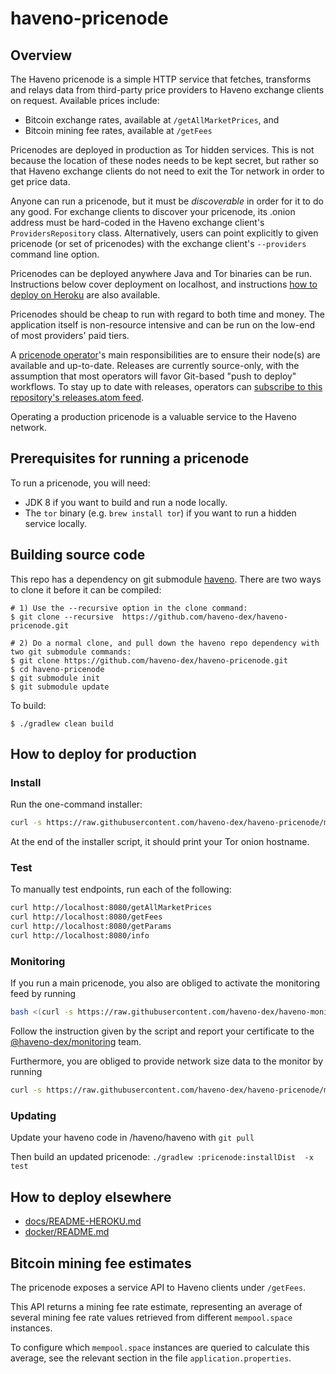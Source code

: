 # haveno-pricenode

## Overview

The Haveno pricenode is a simple HTTP service that fetches, transforms and relays data from third-party price providers to Haveno exchange clients on request. Available prices include:

 - Bitcoin exchange rates, available at `/getAllMarketPrices`, and
 - Bitcoin mining fee rates, available at `/getFees`

Pricenodes are deployed in production as Tor hidden services. This is not because the location of these nodes needs to be kept secret, but rather so that Haveno exchange clients do not need to exit the Tor network in order to get price data.

Anyone can run a pricenode, but it must be _discoverable_ in order for it to do any good. For exchange clients to discover your pricenode, its .onion address must be hard-coded in the Haveno exchange client's `ProvidersRepository` class. Alternatively, users can point explicitly to given pricenode (or set of pricenodes) with the exchange client's `--providers` command line option.

Pricenodes can be deployed anywhere Java and Tor binaries can be run. Instructions below cover deployment on localhost, and instructions [how to deploy on Heroku](README-HEROKU.md) are also available.

Pricenodes should be cheap to run with regard to both time and money. The application itself is non-resource intensive and can be run on the low-end of most providers' paid tiers.

A [pricenode operator](https://github.com/haveno-dex/roles/issues/5)'s main responsibilities are to ensure their node(s) are available and up-to-date. Releases are currently source-only, with the assumption that most operators will favor Git-based "push to deploy" workflows. To stay up to date with releases, operators can [subscribe to this repository's releases.atom feed](https://github.com/haveno-dex/pricenode/releases.atom).

Operating a production pricenode is a valuable service to the Haveno network.


## Prerequisites for running a pricenode

To run a pricenode, you will need:

  - JDK 8 if you want to build and run a node locally.
  - The `tor` binary (e.g. `brew install tor`) if you want to run a hidden service locally.
  
## Building source code

This repo has a dependency on git submodule [haveno](https://github.com/haveno-dex/haveno).  There are two ways to clone it before it can be compiled:

```
# 1) Use the --recursive option in the clone command:
$ git clone --recursive  https://github.com/haveno-dex/haveno-pricenode.git

# 2) Do a normal clone, and pull down the haveno repo dependency with two git submodule commands:
$ git clone https://github.com/haveno-dex/haveno-pricenode.git
$ cd haveno-pricenode
$ git submodule init
$ git submodule update
```

To build:
```
$ ./gradlew clean build
```


## How to deploy for production

### Install

Run the one-command installer:

```bash
curl -s https://raw.githubusercontent.com/haveno-dex/haveno-pricenode/main/scripts/install_pricenode_debian.sh | sudo bash
```

At the end of the installer script, it should print your Tor onion hostname.

### Test

To manually test endpoints, run each of the following:

``` bash
curl http://localhost:8080/getAllMarketPrices
curl http://localhost:8080/getFees
curl http://localhost:8080/getParams
curl http://localhost:8080/info
```

### Monitoring

If you run a main pricenode, you also are obliged to activate the monitoring feed by running

```bash
bash <(curl -s https://raw.githubusercontent.com/haveno-dex/haveno-monitor/main/scripts/install_collectd_debian.sh)
```
Follow the instruction given by the script and report your certificate to the [@haveno-dex/monitoring](https://github.com/orgs/haveno-dex/teams/monitoring-operators) team.

Furthermore, you are obliged to provide network size data to the monitor by running
```bash
curl -s https://raw.githubusercontent.com/haveno-dex/haveno-pricenode/main/scripts/install_networksize_debian.sh | sudo bash
```

### Updating

Update your haveno code in /haveno/haveno with ```git pull```

Then build an updated pricenode:
```./gradlew :pricenode:installDist  -x test```

## How to deploy elsewhere

 - [docs/README-HEROKU.md](docs/README-HEROKU.md)
 - [docker/README.md](docker/README.md)


## Bitcoin mining fee estimates

The pricenode exposes a service API to Haveno clients under `/getFees`.

This API returns a mining fee rate estimate, representing an average of several mining fee rate values retrieved from different `mempool.space` instances.

To configure which `mempool.space` instances are queried to calculate this average, see the relevant section in the file `application.properties`.
